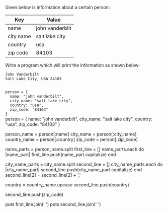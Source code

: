 Given below is information about a
certain person:

|Key       |Value           |
|--|--|
|name      |john vanderbilt |
|city name |salt lake city  |
|country   |usa             |
|zip code  |84103           |

Write a program which will
print the information
as shown below:

```
John Vanderbilt
Salt Lake City, USA 84103
```


<codeblock language="ruby" type="exercise" testMode="fixedInput">
<code>
person = {
  name: "john vanderbilt",
  city_name: "salt lake city",
  country: "usa",
  zip_code: "84103"
}
</code>

<solution>
person = {
  name: "john vanderbilt",
  city_name: "salt lake city",
  country: "usa",
  zip_code: "84103"
}

person_name = person[:name]
city_name = person[:city_name]
country_name = person[:country]
zip_code = person[:zip_code]

name_parts = person_name.split
first_line = []
name_parts.each do |name_part|
  first_line.push(name_part.capitalize)
end

city_name_parts = city_name.split
second_line = []
city_name_parts.each do |city_name_part|
  second_line.push(city_name_part.capitalize)
end
second_line[2] = second_line[2] + ','

country = country_name.upcase
second_line.push(country)

second_line.push(zip_code)

puts first_line.join(' ')
puts second_line.join(' ')
</solution>
</codeblock>
